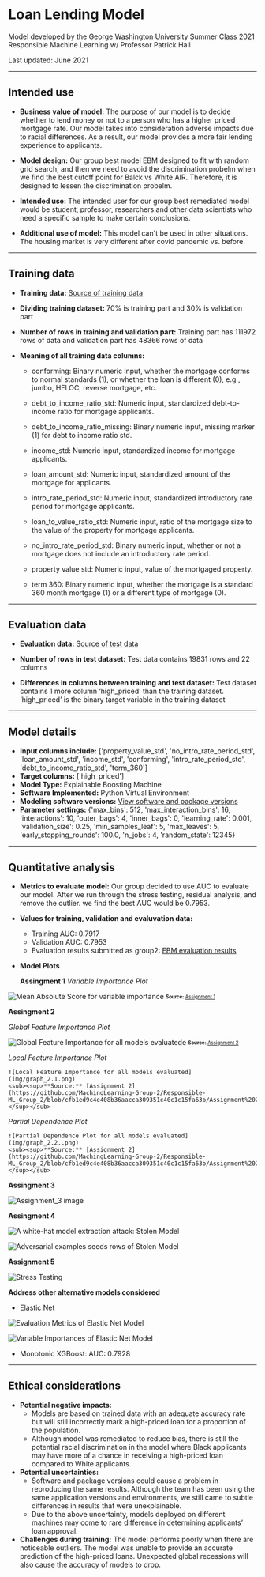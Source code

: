 # Loan Lending Model #

Model developed by the George Washington University Summer Class 2021 
Responsible Machine Learning w/ Professor Patrick Hall

Last updated: June 2021

***
## Intended use
* **Business value of model:**  The purpose of our model is to decide whether to lend money or not to a person who has a higher priced mortgage rate. Our model takes into consideration adverse impacts due to racial differences. As a result, our model provides a more fair lending experience to applicants.

* **Model design:** Our group best model EBM designed to fit with random grid search, and then we need to avoid the discrimination probelm when we find the best cutoff point for Balck vs White AIR. Therefore, it is designed to lessen the discrimination probelm. 

* **Intended use:**   The intended user for our group best remediated model would be student, professor, researchers and other data scientists who need a specific sample to make certain conclusions.  

* **Additional use of model:** This model can't be used in other situations. The housing market is very different after covid pandemic vs. before.

***
## Training data

*  **Training data:** [Source of training data](https://github.com/jphall663/GWU_rml/blob/master/assignments/data/hmda_train_preprocessed.zip)

* **Dividing training dataset:** 70% is training part and 30% is validation part

* **Number of rows in training and validation part:** Training part has 111972 rows of data and validation part has 48366 rows of data

* **Meaning of all training data columns:**

  * conforming: Binary numeric input, whether the mortgage conforms to normal standards (1), or whether the loan is different (0), e.g., jumbo, HELOC, reverse mortgage, etc. 	

  * debt_to_income_ratio_std: Numeric input, standardized debt-to-income ratio for mortgage applicants.
 
  * debt_to_income_ratio_missing: Binary numeric input, missing marker (1) for debt to income ratio std.
  
  * income_std: Numeric input, standardized income for mortgage applicants.
  
  * loan_amount_std: Numeric input, standardized amount of the mortgage for applicants.

  * intro_rate_period_std: Numeric input, standardized introductory rate period for mortgage applicants.
 						
  * loan_to_value_ratio_std: Numeric input, ratio of the mortgage size to the value of the property for mortgage applicants.
 		
  * no_intro_rate_period_std: Binary numeric input, whether or not a mortgage does not include an introductory rate period.
 			
  * property value std: Numeric input, value of the mortgaged property.
 					
  * term 360: Binary numeric input, whether the mortgage is a standard 360 month mortgage (1) or a different type of mortgage (0). 
 						

***
## Evaluation data

*  **Evaluation data:** [Source of test data](https://github.com/jphall663/GWU_rml/blob/master/assignments/data/hmda_test_preprocessed.zip)

* **Number of rows in test dataset:** Test data contains 19831 rows and 22 columns

* **Differences in columns between training and test dataset:** Test dataset contains 1 more column ‘high_priced’ than the training dataset. ‘high_priced’ is the binary target variable in the training dataset

***
## Model details
*  **Input columns include:** ['property_value_std',
               'no_intro_rate_period_std',
               'loan_amount_std',
               'income_std',
               'conforming',
               'intro_rate_period_std',
               'debt_to_income_ratio_std',
               'term_360']
*  **Target columns:** ['high_priced']
*  **Model Type:** Explainable Boosting Machine
*  **Software Implemented:** Python Virtual Environment
*  **Modeling software versions:**  [View software and package versions](https://github.com/jphall663/GWU_rml/blob/master/assignments/requirements.txt)
*  **Parameter settings:** {'max_bins': 512,
              'max_interaction_bins': 16,
              'interactions': 10,
              'outer_bags': 4,
              'inner_bags': 0,
              'learning_rate': 0.001,
              'validation_size': 0.25,
              'min_samples_leaf': 5,
              'max_leaves': 5,
              'early_stopping_rounds': 100.0,
              'n_jobs': 4, 
              'random_state': 12345}


***

## Quantitative analysis
* **Metrics to evaluate model:** Our group decided to use AUC to evaluate our model. After we run through the stress testing, residual analysis, and remove the outlier. we find the best AUC would be 0.7953. 

* **Values for training, validation and evaluvation data:**
	* Training AUC: 0.7917
	* Validation AUC: 0.7953
	* Evaluation results submitted as group2: [EBM evaluation results](https://nbviewer.jupyter.org/github/jphall663/GWU_rml/blob/master/assignments/eval.ipynb)

	

* **Model Plots**
	
   **Assingment 1**
   *Variable Importance Plot*

![Mean Absolute Score for variable importance](img/Graph_1.png)
	<sub><sup>**Source:** [Assignment 1](https://github.com/MachingLearning-Group-2/Responsible-ML_Group_2/blob/main/Assignment%201%20_%20Group%202/A_01(code).ipynb)</sup></sub>
	
   **Assingment 2**
   
   *Global Feature Importance Plot*
	
![Global Feature Importance for all models evaluatede](img/graph_2.png)
	<sub><sup>**Source:** [Assignment 2](https://github.com/MachingLearning-Group-2/Responsible-ML_Group_2/blob/cfb1ed9c4e408b36aacca309351c40c1c15fa63b/Assignment%202/A_02.ipynb)</sup></sub>

   *Local Feature Importance Plot*
   
	![Local Feature Importance for all models evaluated](img/graph_2.1.png)
	<sub><sup>**Source:** [Assignment 2](https://github.com/MachingLearning-Group-2/Responsible-ML_Group_2/blob/cfb1ed9c4e408b36aacca309351c40c1c15fa63b/Assignment%202/A_02.ipynb)</sup></sub>

   *Partial Dependence Plot*
   
	![Partial Dependence Plot for all models evaluated](img/graph_2.2..png)
	<sub><sup>**Source:** [Assignment 2](https://github.com/MachingLearning-Group-2/Responsible-ML_Group_2/blob/cfb1ed9c4e408b36aacca309351c40c1c15fa63b/Assignment%202/A_02.ipynb)</sup></sub>

**Assingment 3**<p>

![Assignment_3 image](img/graph_3.png)	

**Assingment 4**
	
![A white-hat model extraction attack: Stolen Model](img/graph_4.png)

![Adversarial examples seeds rows of Stolen Model](img/graph_4.1.png)

**Assignment 5**

![Stress Testing](img/graph_5.png)

**Address other alternative models considered**
	
  * Elastic Net
	
![Evaluation Metrics of Elastic Net Model](img/graph__6.png)

![Variable Importances of Elastic Net Model](img/graph_7.png)


  * Monotonic XGBoost: AUC: 0.7928

***
## Ethical considerations
* **Potential negative impacts:**
  * Models are based on trained data with an adequate accuracy rate but will still incorrectly mark a high-priced loan for a proportion of the population.   
  * Although model was remediated to reduce bias, there is still the potential racial discrimination in the model where Black applicants may have more of a chance in receiving a high-priced loan compared to White applicants. 
* **Potential uncertainties:** 
  * Software and package versions could cause a problem in reproducing the same results.  Although the team has been using the same application versions and environments, we still came to subtle differences in results that were unexplainable. 
  * Due to the above uncertainty, models deployed on different machines may come to rare difference in determining applicants’ loan approval.  
* **Challenges during training:** The model performs poorly when there are noticeable outliers.  The model was unable to provide an accurate prediction of the high-priced loans.  Unexpected global recessions will also cause the accuracy of models to drop. 
	

